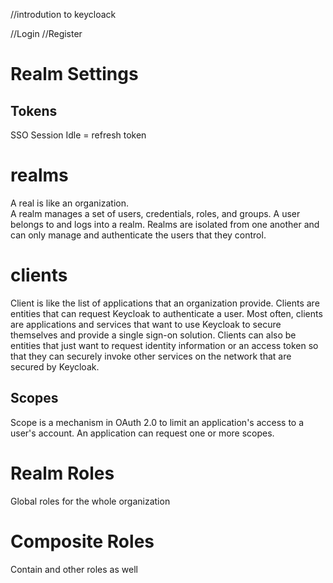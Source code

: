 //introdution to keycloack

//Login
//Register

# Realm Settings

## Tokens

SSO Session Idle = refresh token

# realms

A real is like an organization.  
A realm manages a set of users, credentials, roles, and groups. A user belongs to and logs into a realm. Realms are isolated from one another and can only manage and authenticate the users that they control.

# clients

Client is like the list of applications that an organization provide.
Clients are entities that can request Keycloak to authenticate a user. Most often, clients are applications and services that want to use Keycloak to secure themselves and provide a single sign-on solution. Clients can also be entities that just want to request identity information or an access token so that they can securely invoke other services on the network that are secured by Keycloak.

## Scopes

Scope is a mechanism in OAuth 2.0 to limit an application's access to a user's account. An application can request one or more scopes.

# Realm Roles

Global roles for the whole organization

# Composite Roles

Contain and other roles as well
